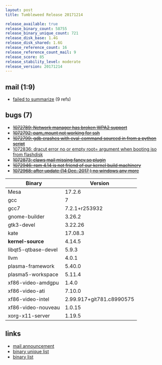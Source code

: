 ```yaml
---
layout: post
title: Tumbleweed Release 20171214

release_available: true
release_binary_count: 58755
release_binary_unique_count: 721
release_disk_base: 1.4G
release_disk_shared: 1.6G
release_reference_count: 16
release_reference_count_mail: 9
release_score: 85
release_stability_level: moderate
release_version: 20171214
---
```


## mail (1:9)

- [failed to summarize](https://lists.opensuse.org/opensuse-factory/2017-12/msg00268.html) (9 refs)

## bugs (7)

<!--more-->

- ~~[1072789: Network manager has broken WPA2 support](https://bugzilla.opensuse.org/show_bug.cgi?id=1072789)~~
- ~~[1072792: pam_mount not working for ssh](https://bugzilla.opensuse.org/show_bug.cgi?id=1072792)~~
- ~~[1072799: gdb crashes with eval-command sourced in from a python script](https://bugzilla.opensuse.org/show_bug.cgi?id=1072799)~~
- [1072836: dracut error no or empty root= argument when booting iso from flashdisk](https://bugzilla.opensuse.org/show_bug.cgi?id=1072836)
- ~~[1072873: claws mail missing fancy.so plugin](https://bugzilla.opensuse.org/show_bug.cgi?id=1072873)~~
- ~~[1072946: rpm 4.14 is not friend of our kernel build machinery](https://bugzilla.opensuse.org/show_bug.cgi?id=1072946)~~
- ~~[1072968: after update (14 Dec. 2017 ) no windows any more](https://bugzilla.opensuse.org/show_bug.cgi?id=1072968)~~

Binary | Version
--- | ---
Mesa | 17.2.6
gcc | 7
gcc7 | 7.2.1+r253932
gnome-builder | 3.26.2
gtk3-devel | 3.22.26
kate | 17.08.3
**kernel-source** | 4.14.5
libqt5-qtbase-devel | 5.9.3
llvm | 4.0.1
plasma-framework | 5.40.0
plasma5-workspace | 5.11.4
xf86-video-amdgpu | 1.4.0
xf86-video-ati | 7.10.0
xf86-video-intel | 2.99.917+git781.c8990575
xf86-video-nouveau | 1.0.15
xorg-x11-server | 1.19.5

## links

- [mail announcement](https://lists.opensuse.org/opensuse-factory/2017-12/msg00246.html)
- [binary unique list](http://download.tumbleweed.boombatower.com/20171214/rpm.unique.list)
- [binary list](http://download.tumbleweed.boombatower.com/20171214/rpm.list)
